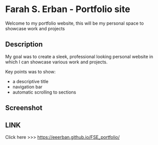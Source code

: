 # Farah S. Erban - Portfolio site

Welcome to my portfolio website, this will be my personal space to showcase work and projects 

## Description

My goal was to create a sleek, professional looking personal website in which I can showcase various work and projects.


Key points was to show:
* a descriptive title
* navigation bar
* automatic scrolling to sections

## Screenshot


## LINK
Click here >>> https://eeerban.github.io/FSE_portfolio/
